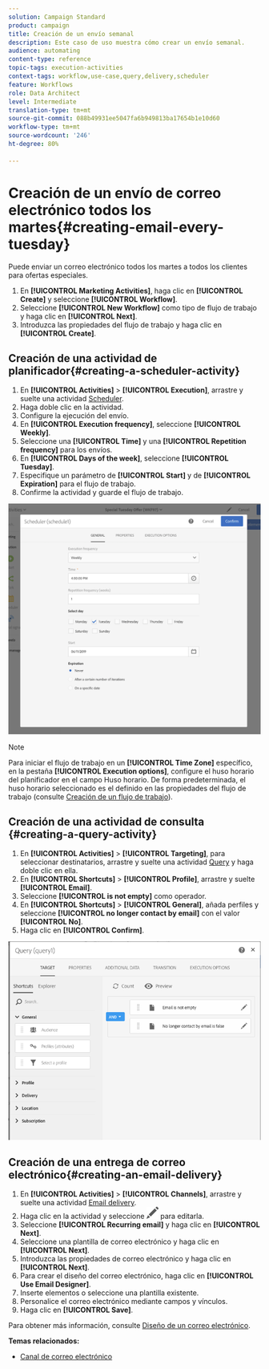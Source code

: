 ```yaml
---
solution: Campaign Standard
product: campaign
title: Creación de un envío semanal
description: Este caso de uso muestra cómo crear un envío semanal.
audience: automating
content-type: reference
topic-tags: execution-activities
context-tags: workflow,use-case,query,delivery,scheduler
feature: Workflows
role: Data Architect
level: Intermediate
translation-type: tm+mt
source-git-commit: 088b49931ee5047fa6b949813ba17654b1e10d60
workflow-type: tm+mt
source-wordcount: '246'
ht-degree: 80%

---
```



# Creación de un envío de correo electrónico todos los martes{#creating-email-every-tuesday}

Puede enviar un correo electrónico todos los martes a todos los clientes para ofertas especiales.

1. En **[!UICONTROL Marketing Activities]**, haga clic en **[!UICONTROL Create]** y seleccione **[!UICONTROL Workflow]**.
1. Seleccione **[!UICONTROL New Workflow]** como tipo de flujo de trabajo y haga clic en **[!UICONTROL Next]**.
1. Introduzca las propiedades del flujo de trabajo y haga clic en **[!UICONTROL Create]**.

## Creación de una actividad de planificador{#creating-a-scheduler-activity}

1. En **[!UICONTROL Activities]** > **[!UICONTROL Execution]**, arrastre y suelte una actividad [Scheduler](../../automating/using/scheduler.md).
1. Haga doble clic en la actividad.
1. Configure la ejecución del envío.
1. En **[!UICONTROL Execution frequency]**, seleccione **[!UICONTROL Weekly]**.
1. Seleccione una **[!UICONTROL Time]** y una **[!UICONTROL Repetition frequency]** para los envíos.
1. En **[!UICONTROL Days of the week]**, seleccione **[!UICONTROL Tuesday]**.
1. Especifique un parámetro de **[!UICONTROL Start]** y de **[!UICONTROL Expiration]** para el flujo de trabajo.
1. Confirme la actividad y guarde el flujo de trabajo.

![](assets/scheduler_properties.png)

>[!NOTE]
>
>Para iniciar el flujo de trabajo en un **[!UICONTROL Time Zone]** específico, en la pestaña **[!UICONTROL Execution options]**, configure el huso horario del planificador en el campo Huso horario. De forma predeterminada, el huso horario seleccionado es el definido en las propiedades del flujo de trabajo (consulte [Creación de un flujo de trabajo](../../automating/using/building-a-workflow.md)).

## Creación de una actividad de consulta {#creating-a-query-activity}

1. En **[!UICONTROL Activities]** > **[!UICONTROL Targeting]**, para seleccionar destinatarios, arrastre y suelte una actividad [Query](../../automating/using/query.md) y haga doble clic en ella.
1. En **[!UICONTROL Shortcuts]** > **[!UICONTROL Profile]**, arrastre y suelte **[!UICONTROL Email]**.
1. Seleccione **[!UICONTROL is not empty]** como operador.
1. En **[!UICONTROL Shortcuts]** > **[!UICONTROL General]**, añada perfiles y seleccione **[!UICONTROL no longer contact by email]** con el valor **[!UICONTROL No]**.
1. Haga clic en **[!UICONTROL Confirm]**.

![](assets/wf-complement-query.png)

## Creación de una entrega de correo electrónico{#creating-an-email-delivery}

1. En **[!UICONTROL Activities]** > **[!UICONTROL Channels]**, arrastre y suelte una actividad [Email delivery](../../automating/using/email-delivery.md).
1. Haga clic en la actividad y seleccione ![](assets/edit_darkgrey-24px.png) para editarla.
1. Seleccione **[!UICONTROL Recurring email]** y haga clic en **[!UICONTROL Next]**.
1. Seleccione una plantilla de correo electrónico y haga clic en **[!UICONTROL Next]**.
1. Introduzca las propiedades de correo electrónico y haga clic en **[!UICONTROL Next]**.
1. Para crear el diseño del correo electrónico, haga clic en **[!UICONTROL Use Email Designer]**.
1. Inserte elementos o seleccione una plantilla existente.
1. Personalice el correo electrónico mediante campos y vínculos.
1. Haga clic en **[!UICONTROL Save]**.

Para obtener más información, consulte [Diseño de un correo electrónico](../../designing/using/designing-from-scratch.md#designing-an-email-content-from-scratch).

**Temas relacionados:**

* [Canal de correo electrónico](../../channels/using/creating-an-email.md)
